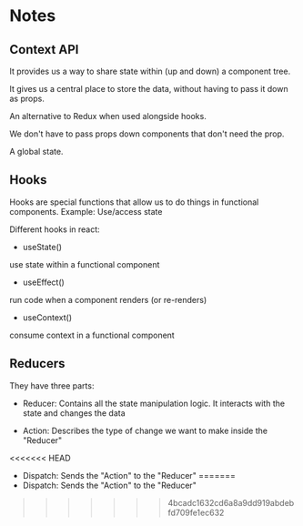 # Notes

## Context API

It provides us a way to share state within (up and down) a component tree.

It gives us a central place to store the data, without having to pass it down as props.

An alternative to Redux when used alongside hooks.

We don't have to pass props down components that don't need the prop.

A global state.

## Hooks

Hooks are special functions that allow us to do things in functional components. Example: Use/access state

Different hooks in react:

- useState()

use state within a functional component

- useEffect()

run code when a component renders (or re-renders)

- useContext()

consume context in a functional component

## Reducers

They have three parts: 

- Reducer: Contains all the state manipulation logic. It interacts with the state and changes the data

- Action: Describes the type of change we want to make inside the "Reducer"

<<<<<<< HEAD
- Dispatch: Sends the "Action" to the "Reducer"
=======
- Dispatch: Sends the "Action" to the "Reducer"
>>>>>>> 4bcadc1632cd6a8a9dd919abdebfd709fe1ec632
